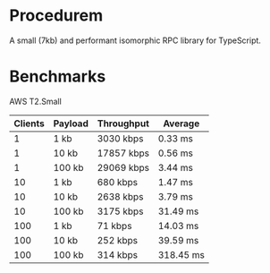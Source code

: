 # Procedurem
A small (7kb) and performant isomorphic RPC library for TypeScript.

# Benchmarks
AWS T2.Small

| Clients | Payload | Throughput | Average   |
|---------|---------|------------|-----------|
| 1       | 1 kb    | 3030 kbps  | 0.33 ms   |
| 1       | 10 kb   | 17857 kbps | 0.56 ms   |
| 1       | 100 kb  | 29069 kbps | 3.44 ms   |
| 10      | 1 kb    | 680 kbps   | 1.47 ms   |
| 10      | 10 kb   | 2638 kbps  | 3.79 ms   |
| 10      | 100 kb  | 3175 kbps  | 31.49 ms  |
| 100     | 1 kb    | 71 kbps    | 14.03 ms  |
| 100     | 10 kb   | 252 kbps   | 39.59 ms  |
| 100     | 100 kb  | 314 kbps   | 318.45 ms |
